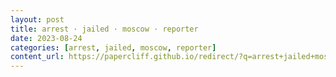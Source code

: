 ```yaml
---
layout: post
title: arrest · jailed · moscow · reporter
date: 2023-08-24
categories: [arrest, jailed, moscow, reporter]
content_url: https://papercliff.github.io/redirect/?q=arrest+jailed+moscow+reporter&tbs=cdr:1,cd_min:8/23/2023,cd_max:8/25/2023
---
```

